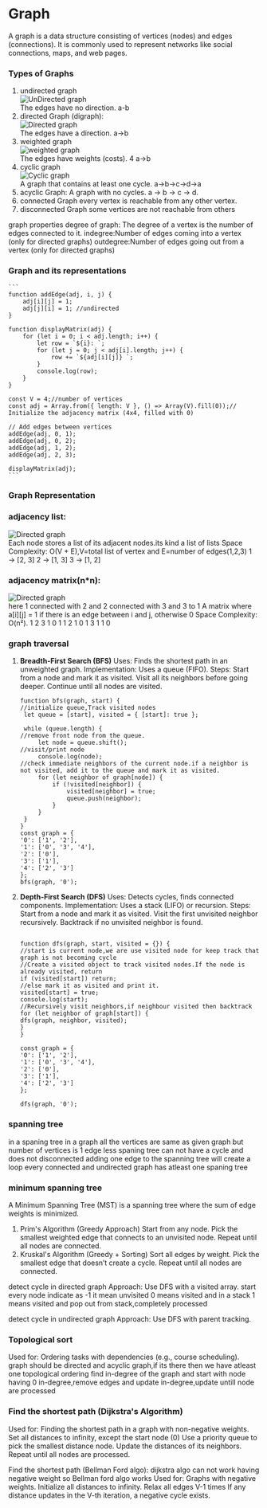 # Graph

A graph is a data structure consisting of vertices (nodes) and edges (connections). It is commonly used to represent networks like social connections, maps, and web pages.

### Types of Graphs<br>

1. undirected graph<br>
   ![UnDirected graph](../img/ud-graph.png) <br>
   The edges have no direction.
   a-b<br>
2. directed Graph (digraph):<br>
   ![Directed graph](../img/dg-graph.png) <br>
   The edges have a direction.
   a->b<br>
3. weighted graph<br>
   ![weighted graph](../img/wg-graph.png) <br>
   The edges have weights (costs).
   4
   a->b<br>
4. cyclic graph<br>
   ![Cyclic graph](../img/cg-graph.png) <br>
   A graph that contains at least one cycle.
   a->b->c->d->a<br>
5. acyclic Graph:
   A graph with no cycles.
   a → b → c → d.<br>
6. connected Graph
   every vertex is reachable from any other vertex.<br>
7. disconnected Graph
   some vertices are not reachable from others

graph properties
degree of graph: The degree of a vertex is the number of edges connected to it.
indegree:Number of edges coming into a vertex (only for directed graphs)
outdegree:Number of edges going out from a vertex (only for directed graphs)

### Graph and its representations

    ```
    function addEdge(adj, i, j) {
        adj[i][j] = 1;
        adj[j][i] = 1; //undirected
    }

    function displayMatrix(adj) {
        for (let i = 0; i < adj.length; i++) {
            let row = `${i}: `;
            for (let j = 0; j < adj[i].length; j++) {
                row += `${adj[i][j]} `;
            }
            console.log(row);
        }
    }

    const V = 4;//number of vertices
    const adj = Array.from({ length: V }, () => Array(V).fill(0));// Initialize the adjacency matrix (4x4, filled with 0)

    // Add edges between vertices
    addEdge(adj, 0, 1);
    addEdge(adj, 0, 2);
    addEdge(adj, 1, 2);
    addEdge(adj, 2, 3);

    displayMatrix(adj);
    ```

### Graph Representation<br>

### adjacency list:<br>

![Directed graph](../img/al-graph.png) <br>
Each node stores a list of its adjacent nodes.its kind a list of lists
Space Complexity: O(V + E),V=total list of vertex and E=number of edges(1,2,3)
1 → [2, 3]
2 → [1, 3]
3 → [1, 2]

### adjacency matrix(n\*n):<br>

![Directed graph](../img/am-graph.png) <br>
here 1 connected with 2 and 2 connected with 3 and 3 to 1
A matrix where a[i][j] = 1 if there is an edge between i and j, otherwise 0
Space Complexity: O(n²).
1 2 3
1 0 1 1
2 1 0 1
3 1 1 0

### graph traversal

1. **Breadth-First Search (BFS)**
   Uses: Finds the shortest path in an unweighted graph.
   Implementation: Uses a queue (FIFO).
   Steps:
   Start from a node and mark it as visited.
   Visit all its neighbors before going deeper.
   Continue until all nodes are visited.

   ```
   function bfs(graph, start) {
   //initialize queue,Track visited nodes
    let queue = [start], visited = { [start]: true };

    while (queue.length) {
   //remove front node from the queue.
        let node = queue.shift();
   //visit/print node
        console.log(node);
   //check immediate neighbors of the current node.if a neighbor is not visited, add it to the queue and mark it as visited.
        for (let neighbor of graph[node]) {
            if (!visited[neighbor]) {
                visited[neighbor] = true;
                queue.push(neighbor);
            }
        }
    }
   }
   const graph = {
   '0': ['1', '2'],
   '1': ['0', '3', '4'],
   '2': ['0'],
   '3': ['1'],
   '4': ['2', '3']
   };
   bfs(graph, '0');
   ```

2. **Depth-First Search (DFS)**
   Uses: Detects cycles, finds connected components.
   Implementation: Uses a stack (LIFO) or recursion.
   Steps:
   Start from a node and mark it as visited.
   Visit the first unvisited neighbor recursively.
   Backtrack if no unvisited neighbor is found.

   ```

   function dfs(graph, start, visited = {}) {
   //start is current node,we are use visited node for keep track that graph is not becoming cycle
   //Create a visited object to track visited nodes.If the node is already visited, return
   if (visited[start]) return;
   //else mark it as visited and print it.
   visited[start] = true;
   console.log(start);
   //Recursively visit neighbors,if neighbour visited then backtrack
   for (let neighbor of graph[start]) {
   dfs(graph, neighbor, visited);
   }
   }

   const graph = {
   '0': ['1', '2'],
   '1': ['0', '3', '4'],
   '2': ['0'],
   '3': ['1'],
   '4': ['2', '3']
   };

   dfs(graph, '0');

   ```

### spanning tree

in a spaning tree in a graph all the vertices are same as given graph but number of vertices is 1 edge less
spaning tree can not have a cycle and does not disconnected
adding one edge to the spanning tree will create a loop
every connected and undirected graph has atleast one spaning tree

### minimum spanning tree

A Minimum Spanning Tree (MST) is a spanning tree where the sum of edge weights is minimized.<br>

1. Prim's Algorithm (Greedy Approach)
   Start from any node.
   Pick the smallest weighted edge that connects to an unvisited node.
   Repeat until all nodes are connected.
2. Kruskal's Algorithm (Greedy + Sorting)
   Sort all edges by weight.
   Pick the smallest edge that doesn’t create a cycle.
   Repeat until all nodes are connected.

detect cycle in directed graph
Approach: Use DFS with a visited array.
start every node indicate as -1 it mean unvisited
0 means visited and in a stack
1 means visited and pop out from stack,completely processed

detect cycle in undirected graph
Approach: Use DFS with parent tracking.

### Topological sort

Used for: Ordering tasks with dependencies (e.g., course scheduling).
graph should be directed and acyclic graph,if its there then we have atleast one topological ordering
find in-degree of the graph and start with node having 0 in-degree,remove edges and update in-degree,update untill node are processed

### Find the shortest path (Dijkstra's Algorithm)

Used for: Finding the shortest path in a graph with non-negative weights.
Set all distances to infinity, except the start node (0)
Use a priority queue to pick the smallest distance node.
Update the distances of its neighbors.
Repeat until all nodes are processed.

Find the shortest path (Bellman Ford algo):
dijkstra algo can not work having negative weight so Bellman ford algo works
Used for: Graphs with negative weights.
Initialize all distances to infinity.
Relax all edges V-1 times
If any distance updates in the V-th iteration, a negative cycle exists.
